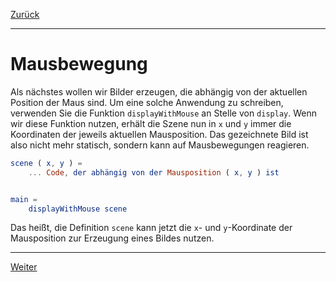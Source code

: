 [Zurück](ColoredCircles.md)

---

# Mausbewegung

Als nächstes wollen wir Bilder erzeugen, die abhängig von der aktuellen Position der Maus sind.
Um eine solche Anwendung zu schreiben, verwenden Sie die Funktion `displayWithMouse` an Stelle von `display`.
Wenn wir diese Funktion nutzen, erhält die Szene nun in `x` und `y` immer die Koordinaten der jeweils aktuellen Mausposition.
Das gezeichnete Bild ist also nicht mehr statisch, sondern kann auf Mausbewegungen reagieren.

```elm
scene ( x, y ) =
    ... Code, der abhängig von der Mausposition ( x, y ) ist


main =
    displayWithMouse scene
```

Das heißt, die Definition `scene` kann jetzt die `x`- und `y`-Koordinate der Mausposition zur Erzeugung eines Bildes nutzen.

---

[Weiter](Let.md)
